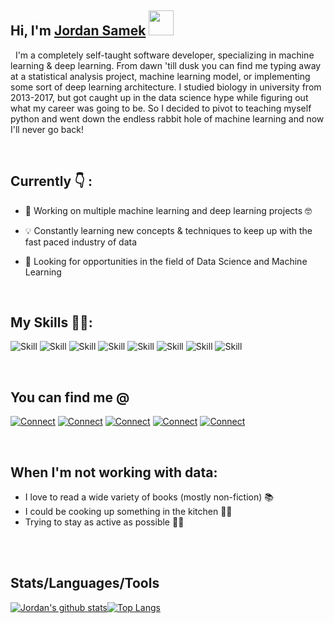 ## Hi, I'm [Jordan Samek](https://js3lliott.github.io/) <img src="https://raw.githubusercontent.com/syedareehaquasar/syedareehaquasar/master/gifs/Hi.gif" width="40" height="40" />

  I'm a completely self-taught software developer, specializing in machine learning & deep learning. From dawn 'till dusk you can find me typing away at a statistical analysis project, machine learning model, or implementing some sort of deep learning architecture. I studied biology in university from 2013-2017, but got caught up in the data science hype while figuring out what my career was going to be. So I decided to pivot to teaching myself python and went down the endless rabbit hole of machine learning and now I'll never go back!

<!--
**js3lliott/js3lliott** is a ✨ _special_ ✨ repository because its `README.md` (this file) appears on your GitHub profile.

Here are some ideas to get you started:

- 🔭 I’m currently working on ...
- 😄 Pronouns: ...
- ⚡ Fun fact: ...
-->

<br>

## Currently 👇 :

- 🌱 Working on multiple machine learning and deep learning projects 🤓

- 💡 Constantly learning new concepts & techniques to keep up with the fast paced industry of data

- 👀 Looking for opportunities in the field of Data Science and Machine Learning
<br>

## My Skills 👨‍💻:
![Skill](https://img.shields.io/badge/python%20-%2320232a.svg?&style=for-the-badge&logo=python&logoColor=%2361DAFB)
![Skill](https://img.shields.io/badge/pytorch-f94144?logo=pytorch&logoColor=white&style=for-the-badge)
![Skill](https://img.shields.io/badge/tensorflow-ff4800?logo=tensorflow&logoColor=white&style=for-the-badge)
![Skill](https://img.shields.io/badge/pandas-%23316192.svg?&style=for-the-badge&logo=pandas&logoColor=white)
![Skill](https://img.shields.io/badge/numpy-6495ED?logo=numpy&logoColor=white&style=for-the-badge)
![Skill](https://img.shields.io/badge/scikit%20learn-ff9f1c?logo=scikit-learn&logoColor=white&style=for-the-badge)
![Skill](https://img.shields.io/badge/Git-F05032?style=for-the-badge&logo=git&logoColor=white)
![Skill](https://img.shields.io/badge/sql%20-%236DB33F.svg?&style=for-the-badge&logo=sql&logoColor=white)

<!-- <img align="left" alt="pytorch" src="https://img.shields.io/badge/pytorch-f94144?logo=pytorch&logoColor=white&style=for-the-badge"/>
<img align="left" alt="tensorflow" src="https://img.shields.io/badge/tensorflow-ff4800?logo=tensorflow&logoColor=white&style=for-the-badge"/>
<img align="left" alt="pandas" src="https://img.shields.io/badge/pandas-%23316192.svg?&style=for-the-badge&logo=pandas&logoColor=white"/>
<img align="left" alt="numpy" src="https://img.shields.io/badge/numpy-6495ED?logo=numpy&logoColor=white&style=for-the-badge"/>
<img align="left" alt="scikit-learn" src="https://img.shields.io/badge/scikit%20learn-ff9f1c?logo=scikit-learn&logoColor=white&style=for-the-badge"/>
<img align="left" alt="sql" src="https://img.shields.io/badge/sql%20-%236DB33F.svg?&style=for-the-badge&logo=sql&logoColor=white"/> -->

<br>



## You can find me **@**
[![Connect](https://img.shields.io/badge/kaggle-%231877F2.svg?&style=for-the-badge&logo=kaggle&logoColor=white)](https://www.kaggle.com/jordansamek)
[![Connect](https://img.shields.io/badge/linkedin-%230077B5.svg?&style=for-the-badge&logo=linkedin&logoColor=white)](https://www.linkedin.com/in/jordan-samek/)
[![Connect](https://img.shields.io/badge/stack%20overflow-FE7A16?logo=stack-overflow&logoColor=white&style=for-the-badge)](https://stackoverflow.com/users/9242747/elliott)
[![Connect](https://img.shields.io/badge/github-%2312100E.svg?&style=for-the-badge&logo=github&logoColor=white)](https://github.com/js3lliott)
[![Connect](https://img.shields.io/badge/twitter-%231DA1F2.svg?&style=for-the-badge&logo=twitter&logoColor=white)](https://twitter.com/samekjordan)

<!-- [<img align="left" alt="linked-in" src="https://img.shields.io/badge/linkedin-%230077B5.svg?&style=for-the-badge&logo=linkedin&logoColor=white" />](https://www.linkedin.com/in/jordan-samek/)
[<img align="left" alt="github" src="https://img.shields.io/badge/github-%2312100E.svg?&style=for-the-badge&logo=github&logoColor=white" />](https://github.com/js3lliott)
[<img align="left" alt="stack-overflow" src="https://img.shields.io/badge/stack%20overflow-FE7A16?logo=stack-overflow&logoColor=white&style=for-the-badge" />](https://stackoverflow.com/users/9242747/elliott)
[<img align="left" alt="facebook" src="https://img.shields.io/badge/facebook-%231877F2.svg?&style=for-the-badge&logo=facebook&logoColor=white" />](https://www.facebook.com/jordan.samek)
[<img align="left" alt="twitter" src="https://img.shields.io/badge/twitter-%231DA1F2.svg?&style=for-the-badge&logo=twitter&logoColor=white" />](https://twitter.com/samekjordan) -->
<br>


## When I'm not working with data:
- I love to read a wide variety of books (mostly non-fiction) 📚 
- I could be cooking up something in the kitchen 👨‍🍳 
- Trying to stay as active as possible 🏋️‍♂️  

<br>
<br>

## Stats/Languages/Tools
[![Jordan's github stats](https://github-readme-stats.vercel.app/api?username=js3lliott&show_icons=true&theme=gotham)](https://github.com/js3lliott/github-readme-stats)[![Top Langs](https://github-readme-stats.vercel.app/api/top-langs/?username=js3lliott&theme=gotham&layout=compact)](https://github.com/anuraghazra/github-readme-stats)
